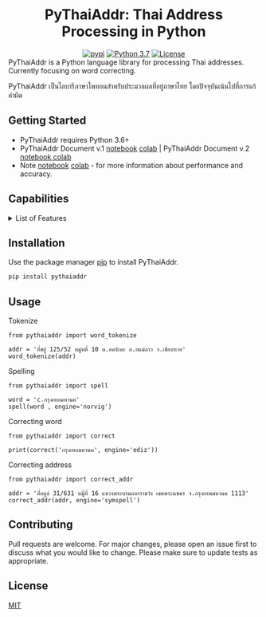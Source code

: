 <div align="center">
    <h1>PyThaiAddr: Thai Address Processing in Python</h1>
    <a href="https://pypi.python.org/pypi/pythaiaddr"><img alt="pypi" src="https://img.shields.io/pypi/v/pythaiaddr.svg"/></a>
    <a href="https://www.python.org/downloads/release/python-370/"><img alt="Python 3.7" src="https://img.shields.io/badge/python-3.7-blue.svg"/></a>
    <a href="https://opensource.org/licenses/MIT"><img alt="License" src="https://img.shields.io/github/license/thirawat69/PyThaiAddr"/></a>
</div>
PyThaiAddr is a Python language library for processing Thai addresses. Currently focusing on word correcting.

PyThaiAddr เป็นไลบารีภาษาไพทอนสำหรับประมวลผลที่อยู่ภาษาไทย โดยปัจจุบันเน้นไปที่การแก้คำผิด

## Getting Started
- PyThaiAddr requires Python 3.6+
- PyThaiAddr Document v.1 [notebook](https://github.com/thirawat69/PyThaiAddr/blob/main/doc/PyThaiAddr_Document_v_1.ipynb) [colab](https://colab.research.google.com/drive/151UPvQdnrP26MGo25wFkQEhp_0nomgiP) | PyThaiAddr Document v.2 [notebook ](https://github.com/thirawat69/PyThaiAddr/blob/main/doc/PyThaiAddr_Document_v_2.ipynb) [colab](https://colab.research.google.com/drive/1ih_i--tWlI-Aiq172qCKO02F43GDXYhG)
- Note [notebook](https://github.com/thirawat69/PyThaiAddr/blob/main/doc/note.ipynb) [colab](https://colab.research.google.com/drive/1Q7GNv2-8t6c5UAxbGqV0nJw3JJXeRp9k?) - for more information about performance and accuracy.

## Capabilities
<details>
  <summary>List of Features</summary>
  
- Character and words about the address, like Thai address (`Thai_address`), All Thai charactor (`_THAI_LETTERS`).
- Thai address linguistic unit tokenization, including sentence (`word_tokenize`)
- Thai address spelling suggestion and correction (`spell` and `correct` and `correct_addr`)

</details>


## Installation

Use the package manager [pip](https://pip.pypa.io/en/stable/) to install PyThaiAddr.

```bash
pip install pythaiaddr
```

## Usage

Tokenize 
```
from pythaiaddr import word_tokenize

addr = 'ที่ชยู่ 125/52 หมู่ทตี่ 10 ต.อดงัะดะ อ.ยแม่ลาว จ.เชียงรเาย'
word_tokenize(addr)
```

Spelling 
```
from pythaiaddr import spell

word = 'c.กรุงเทถมหานค'
spell(word , engine='norvig')
```

Correcting word
```
from pythaiaddr import correct

print(correct('กรุงเทถมหานค', engine='ediz'))
```

Correcting address
```
from pythaiaddr import correct_addr

addr = 'ที่อยูล่ 31/631 หมูี่ที่ 16 แขวงพระบรมถหาราชวัง เขตพระนซคร จ.กรุงเทพมหานค 1113'
correct_addr(addr, engine='symspell')
```

## Contributing
Pull requests are welcome. For major changes, please open an issue first to discuss what you would like to change.
Please make sure to update tests as appropriate.

## License
[MIT](https://choosealicense.com/licenses/mit/)
